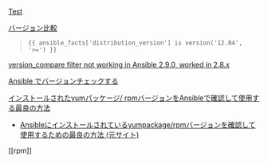[Test](https://docs.ansible.com/ansible/2.9_ja/user_guide/playbooks_tests.html)

[バージョン比較](https://docs.ansible.com/ansible/2.9_ja/user_guide/playbooks_tests.html#testing-versions)

> `{{ ansible_facts['distribution_version'] is version('12.04', '>=') }}`

[version_compare filter not working in Ansible 2.9.0, worked in 2.8.x](https://github.com/ansible/ansible/issues/64174)

[Ansible でバージョンチェックする](https://www.hitsumabushi.org/blog/2017/11/10/1402.html)

[インストールされたyumパッケージ/ rpmバージョンをAnsibleで確認して使用する最良の方法](https://www.web-dev-qa-db-ja.com/ja/ansible/%E3%82%A4%E3%83%B3%E3%82%B9%E3%83%88%E3%83%BC%E3%83%AB%E3%81%95%E3%82%8C%E3%81%9Fyum%E3%83%91%E3%83%83%E3%82%B1%E3%83%BC%E3%82%B8-rpm%E3%83%90%E3%83%BC%E3%82%B8%E3%83%A7%E3%83%B3%E3%82%92ansible%E3%81%A7%E7%A2%BA%E8%AA%8D%E3%81%97%E3%81%A6%E4%BD%BF%E7%94%A8%E3%81%99%E3%82%8B%E6%9C%80%E8%89%AF%E3%81%AE%E6%96%B9%E6%B3%95/824486626/)
- [Ansibleにインストールされているyumpackage/rpmバージョンを確認して使用するための最良の方法 (元サイト)](https://stackoverflow.com/questions/37287882/best-way-to-check-for-installed-yum-package-rpm-version-in-ansible-and-use-it)

[[rpm]]